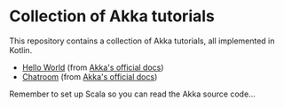 # Collection of Akka tutorials

This repository contains a collection of Akka tutorials, all implemented in Kotlin.

- [Hello World](./hello-world) (from [Akka's official docs](https://doc.akka.io/docs/akka/current/typed/actors.html#first-example))
- [Chatroom](./chatroom) (from [Akka's official docs](https://doc.akka.io/docs/akka/current/typed/actors.html#a-more-complex-example))

Remember to set up Scala so you can read the Akka source code...
